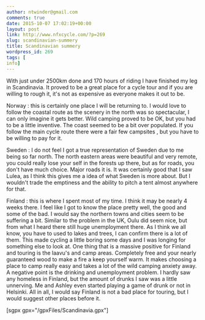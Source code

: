 ```yaml
---
author: ntwinder@gmail.com
comments: true
date: 2015-10-07 17:02:19+00:00
layout: post
link: http://www.nfxcycle.com/?p=269
slug: scandinavian-summery
title: Scandinavian summery
wordpress_id: 269
tags: [
info]
---
```


With just under 2500km done and 170 hours of riding I have finished my leg in Scandinavia. It proved to be a great place for a cycle tour and if you are willing to rough it, it's not as expensive as everyone makes it out to be. 

Norway : this is certainly one place I will be returning to. I would love to follow the coastal route as the scenery in the north was so spectacular, I can only imagine it gets better. Wild camping proved to be OK, but you had to be a little inventive. The coast seemed to be a bit over populated. If you follow the main cycle route there were a fair few campsites , but you have to be willing to pay for it. 

Sweden : I do not feel I got a true representation of Sweden due to me being so far north. The north eastern areas were beautiful and very remote, you could really lose your self in the forests up there, but as for roads, you don't have much choice. Major roads it is. It was certainly good that I saw Lulea, as I think this gives me a idea of what Sweden is more about. But I wouldn't trade the emptiness and the ability to pitch a tent almost anywhere for that. 

Finland : this is where I spent most of my time. I think it may be nearly 4 weeks there. I feel like I got to know the place pretty well, the good and some of the bad. I would say the northern towns and cities seem to be suffering a bit. Similar to the problem in the UK, Oulu did seem nice, but from what I heard there still huge unemployment there. As I think we all know, you have to used to lakes and trees, I can confirm there is a lot of them. This made cycling a little boring some days and I was longing for something else to look at. One thing that is a massive positive for Finland and touring is the laavu's and camp areas. Completely free and your nearly guaranteed wood to make a fire a keep yourself warm. It makes choosing a place to camp really easy and takes a lot of the wild camping anxiety away. A negative point is the drinking and unemployment problem. I hardly saw any homeless in Finland, but the amount of drunks I saw was a little unnerving. Me and Ashley even started playing a game of drunk or not in Helsinki. All in all, I would say Finland is not a bad place for touring, but I would suggest other places before it. 

[sgpx gpx="/gpxFiles/Scandinavia.gpx"]
